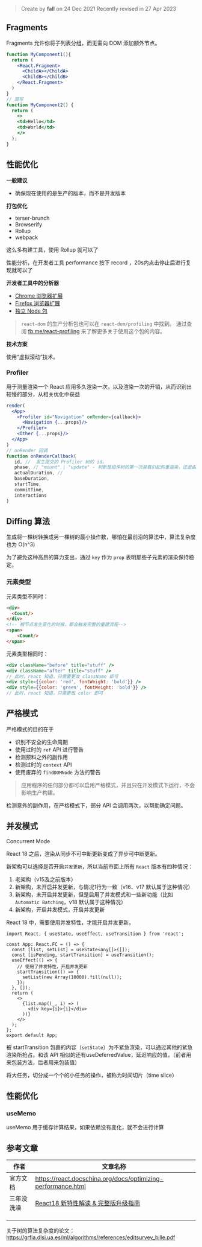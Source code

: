 > Create by **fall** on 24 Dec 2021
> Recently revised in 27 Apr 2023

## Fragments

Fragments 允许你将子列表分组，而无需向 DOM 添加额外节点。

```jsx
function MyComponent1(){
  return (
    <React.Fragment>
      <ChildA></ChildA>
      <ChildB></ChildB>
    </React.Fragment>
  )
}
// 简写
function MyComponent2() {
  return (
    <>
    <td>Hello</td>
    <td>World</td>
    </>
  );
}
```

## 性能优化

**一般建议**

- 确保现在使用的是生产的版本，而不是开发版本

**打包优化**

- terser-brunch
- Browserify
- Rollup
- webpack 

这么多构建工具，使用 Rollup 就可以了

性能分析，在开发者工具 performance 按下 record ，20s内点击停止后进行复现就可以了

**开发者工具中的分析器**

- [Chrome 浏览器扩展](https://chrome.google.com/webstore/detail/react-developer-tools/fmkadmapgofadopljbjfkapdkoienihi?hl=en)
- [Firefox 浏览器扩展](https://addons.mozilla.org/en-GB/firefox/addon/react-devtools/)
- [独立 Node 包](https://www.npmjs.com/package/react-devtools)

> `react-dom` 的生产分析包也可以在 `react-dom/profiling` 中找到。 通过查阅 [fb.me/react-profiling](https://fb.me/react-profiling) 来了解更多关于使用这个包的内容。

**技术方案**

使用“虚拟滚动”技术。

### Profiler

用于测量渲染一个 React 应用多久渲染一次，以及渲染一次的开销，从而识别出较慢的部分，从相关优化中获益

```jsx
render(
  <App>
    <Profiler id="Navigation" onRender={callback}>
      <Navigation {...props}/>
    </Profiler>
    <Other {...props}/>
  </App>
)
// onRender 回调
function onRenderCallback(
   id, //  发生提交的 Profiler 树的 id。
   phase, // "mount" | "update" - 判断是组件树的第一次装载引起的重渲染，还是由 props、state 或是 hooks 改变引起的重渲染。
   actualDuration, // 
   baseDuration,
   startTime,
   commitTime,
   interactions
)
```

## Diffing 算法

生成将一棵树转换成另一棵树的最小操作数，哪怕在最前沿的算法中，算法复杂度也为 O(n^3)

为了避免这种高昂的算力支出，通过 `key` 作为 `prop` 表明那些子元素的渲染保持稳定。

### 元素类型

元素类型不同时：

```html
<div>
  <Count/>
</div>
<!-- 根节点发生变化的时候，都会触发完整的重建流程-->
<span>
	<Count/>
</span>
```

元素类型相同时：

```jsx
<div className="before" title="stuff" />
<div className="after" title="stuff" />
// 此时，react 知道，只需要更改 className 即可
<div style={{color: 'red', fontWeight: 'bold'}} />
<div style={{color: 'green', fontWeight: 'bold'}} />
// 此时，react 知道，只需更改 color 即可
```



## 严格模式

严格模式的目的在于

- 识别不安全的生命周期
- 使用过时的 `ref` API 进行警告
- 检测预料之外的副作用
- 检测过时的 `context` API
- 使用废弃的 `findDOMNode` 方法的警告

> 应用程序的任何部分都可以启用严格模式，并且只在开发模式下运行，不会影响生产构建。

检测意外的副作用，在严格模式下，部分 API 会调用两次，以帮助确定问题。

## 并发模式

Concurrent Mode

React 18 之后，渲染从同步不可中断更新变成了异步可中断更新。

新架构可以选择是否开启`并发更新`，所以当前市面上所有 `React` 版本有四种情况：

1. 老架构（v15及之前版本）
2. 新架构，未开启并发更新，与情况1行为一致（v16、v17 默认属于这种情况）
3. 新架构，未开启并发更新，但是启用了并发模式和一些新功能（比如 `Automatic Batching`，v18 默认属于这种情况）
4. 新架构，开启并发模式，开启并发更新

React 18 中，需要使用并发特性，才能开启并发更新。

```tsx
import React, { useState, useEffect, useTransition } from 'react';

const App: React.FC = () => {
  const [list, setList] = useState<any[]>([]);
  const [isPending, startTransition] = useTransition();
  useEffect(() => {
    // 使用了并发特性，开启并发更新
    startTransition(() => {
      setList(new Array(10000).fill(null));
    });
  }, []);
  return (
    <>
      {list.map((_, i) => (
        <div key={i}>{i}</div>
      ))}
    </>
  );
};
export default App;
```

被 startTransition 包裹的内容（`setState`）为不紧急渲染，可以通过其他的紧急渲染所抢占。和该 API 相似的还有useDeferredValue，延迟响应的值，（前者用来包装方法，后者用来包装值）

将大任务，切分成一个个的小任务的操作，被称为时间切片（time slice）



## 性能优化

### useMemo

useMemo 用于缓存计算结果，如果依赖没有变化，就不会进行计算





## 参考文章

| 作者       | 文章名称                                                     |
| ---------- | ------------------------------------------------------------ |
| 官方文档   | https://react.docschina.org/docs/optimizing-performance.html |
| 三年没洗澡 | [React18 新特性解读 & 完整版升级指南](https://juejin.cn/post/7094037148088664078) |
|            |                                                              |
|            |                                                              |
|            |                                                              |



关于树的算法复杂度的论文：https://grfia.dlsi.ua.es/ml/algorithms/references/editsurvey_bille.pdf
